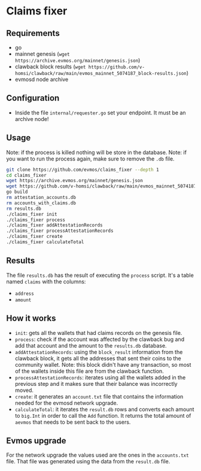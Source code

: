 # Claims fixer

## Requirements

- go
- mainnet genesis (`wget https://archive.evmos.org/mainnet/genesis.json`)
- clawback block results (`wget https://github.com/v-homsi/clawback/raw/main/evmos_mainnet_5074187_block-results.json`)
- evmosd node archive

## Configuration

- Inside the file `internal/requester.go` set your endpoint. It must be an archive node!

## Usage

Note: if the process is killed nothing will be store in the database.
Note: if you want to run the process again, make sure to remove the `.db` file.

```sh
git clone https://github.com/evmos/claims_fixer --depth 1
cd claims_fixer
wget https://archive.evmos.org/mainnet/genesis.json
wget https://github.com/v-homsi/clawback/raw/main/evmos_mainnet_5074187_block-results.json
go build
rm attestation_accounts.db
rm accounts_with_claims.db
rm results.db
./claims_fixer init
./claims_fixer process
./claims_fixer addAttestationRecords
./claims_fixer processAttestationRecords
./claims_fixer create
./claims_fixer calculateTotal
```

## Results

The file `results.db` has the result of executing the `process` script.
It's a table named `claims` with the columns:

- `address`
- `amount`

## How it works

- `init`: gets all the wallets that had claims records on the genesis file.
- `process`: check if the account was affected by the clawback bug and add that account and the amount to the `results.db` database.
- `addAttestationRecords`: using the `block_result` information from the clawback block, it gets all the addresses that sent their coins to the community wallet. Note: this block didn't have any transaction, so most of the wallets inside this file are from the clawback function.
- `processAttestationRecords`: iterates using all the wallets added in the previous step and it makes sure that their balance was incorrectly moved.
- `create`: it generates an `account.txt` file that contains the information needed for the evmosd network upgrade.
- `calculateTotal`: it iterates the `result.db` rows and converts each amount to `big.Int` in order to call the `Add` function. It returns the total amount of `aevmos` that needs to be sent back to the users.

## Evmos upgrade

For the network upgrade the values used are the ones in the `accounts.txt` file. That file was generated using the data from the `result.db` file.
